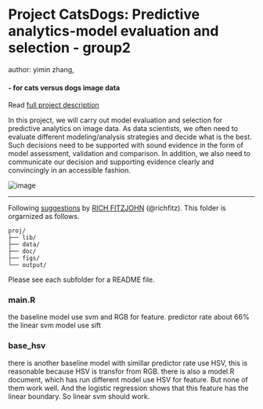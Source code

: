 # Project CatsDogs: Predictive analytics-model evaluation and selection - group2
author: yimin zhang,
#### - for cats versus dogs image data

Read [full project description](doc/project3_desc.md)

In this project, we will carry out model evaluation and selection for predictive analytics on image data. As data scientists, we often need to evaluate different modeling/analysis strategies and decide what is the best. Such decisions need to be supported with sound evidence in the form of model assessment, validation and comparison. In addition, we also need to communicate our decision and supporting evidence clearly and convincingly in an accessible fashion.

![image](https://i.ytimg.com/vi/8Ryo8Pf4NNE/hqdefault.jpg)

---
Following [suggestions](http://nicercode.github.io/blog/2013-04-05-projects/) by [RICH FITZJOHN](http://nicercode.github.io/about/#Team) (@richfitz). This folder is orgarnized as follows.

```
proj/
├── lib/
├── data/
├── doc/
├── figs/
└── output/
```

Please see each subfolder for a README file.


###  main.R 
the baseline model use svm and RGB for feature. predictor rate about 66%
the linear svm model use sift

### base_hsv
there is another baseline model with simillar predictor rate use HSV, this is reasonable because HSV is transfor from RGB.
there is also a model.R document, which has run different model use HSV for feature. But none of them work well. And the logistic regression shows that this feature has the linear boundary. So linear svm should work.



